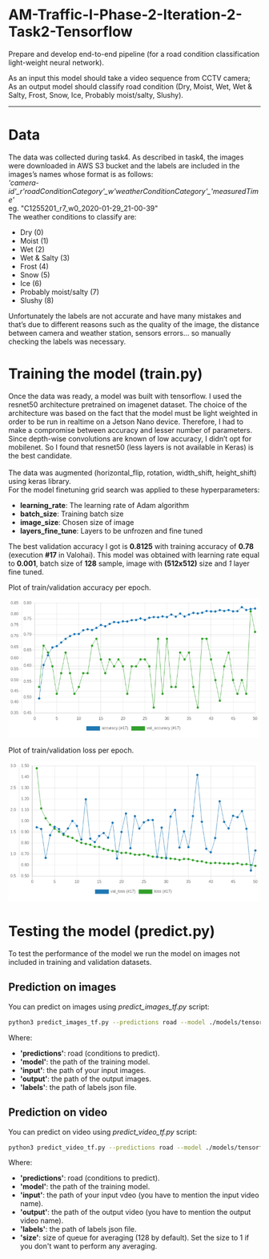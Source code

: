 # AM-Traffic-I-Phase-2-Iteration-2-Task2-Tensorflow

Prepare and develop end-to-end pipeline (for a road condition classification light-weight neural network).

As an input this model should take a video sequence from CCTV camera; As an output model should classify road condition (Dry, Moist, Wet, Wet & Salty, Frost, Snow, Ice, Probably moist/salty, Slushy).

-------------------------------------------------------------------------------------------------------------------------------

# Data
The data was collected during task4. As described in task4, the images were downloaded in AWS S3 bucket and the labels are included in the images’s names whose format is as follows:<br/>
 *'camera-id'\_r'roadConditionCategory'\_w'weatherConditionCategory'\_'measuredTime'*<br/>
 eg. "C1255201_r7_w0_2020-01-29_21-00-39"<br/>
 The weather conditions to classify are:<br/>
 * Dry (0)
 * Moist (1)
 * Wet (2)
 * Wet & Salty (3)
 * Frost (4)
 * Snow (5)
 * Ice (6)
 * Probably moist/salty (7)
 * Slushy (8)
 
Unfortunately the labels are not accurate and have many mistakes and that’s due to different reasons such as the quality of the image, the distance between camera and weather station, sensors errors… so manually checking the labels was necessary. 
# Training the model (train.py)
Once the data was ready, a model was built with tensorflow. I used the resnet50 architecture pretrained on imagenet dataset. The choice of the architecture was based on the fact that the model must be light weighted in order to be run in realtime on a Jetson Nano device. Therefore, I had to make a compromise between accuracy and lesser number of parameters. Since depth-wise convolutions are known of low accuracy, I didn’t opt for mobilenet. So I found that resnet50 (less layers is not available in Keras) is the best candidate.<br/>  
The data was augmented (horizontal_flip, rotation, width_shift, height_shift) using keras library.<br/>
For the model finetuning grid search was applied to these hyperparameters:
* **learning_rate**: The learning rate of Adam algorithm
* **batch_size**: Training batch size
* **image_size**: Chosen size of image
* **layers_fine_tune**: Layers to be unfrozen and fine tuned

The best validation accuracy I got is **0.8125** with training accuracy of **0.78** (execution **#17** in Valohai). 
This model was obtained with learning rate equal to **0.001**, batch size of **128** sample, image with **(512x512)** size and *1* layer fine tuned.

Plot of train/validation accuracy per epoch.
<p align="center">
  <img src="figures/task2_acc_train_val.png">
</p>

Plot of train/validation loss per epoch.
<p align="center">
  <img src="figures/task2_loss_train_val.png">
</p>

# Testing the model (predict.py)
To test the performance of the model we run the model on images not included in training and validation datasets.
## Prediction on images
You can predict on images using *predict_images_tf.py* script:
```sh
python3 predict_images_tf.py --predictions road --model ./models/tensorflow/RoadCondi.h5 --input ./input --output ./output_road --labels ./road_labels.json
```
Where:
* **'predictions'**: road (conditions to predict).
* **'model'**: the path of the training model.
* **'input'**: the path of your input images.
* **'output'**: the path of the output images.
* **'labels'**: the path of labels json file.

## Prediction on video
You can predict on video using *predict_video_tf.py* script:
```sh
python3 predict_video_tf.py --predictions road --model ./models/tensorflow/RoadCondi.h5 --input ./test_video.mp4 --labels ./road_labels.json --output ./output_road/road_conditions.avi --size 128
```
Where:
* **'predictions'**: road (conditions to predict).
* **'model'**: the path of the training model.
* **'input'**: the path of your input vdeo (you have to mention the input video name).
* **'output'**: the path of the output video (you have to mention the output video name).
* **'labels'**: the path of labels json file.
* **'size'**: size of queue for averaging (128 by default). Set the size to 1 if you  don't want to perform any averaging.
